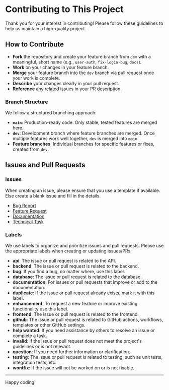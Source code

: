 # Contributing to This Project

Thank you for your interest in contributing! Please follow these guidelines to help us maintain a high-quality project.

## How to Contribute

- **Fork** the repository and create your feature branch from `dev` with a meaningful, short name (e.g., `user-auth`, `fix-login-bug`, `docs`).
- **Work** on your changes in your feature branch.
- **Merge** your feature branch into the `dev` branch via pull request once your work is complete.
- **Describe** your changes clearly in your pull request.
- **Reference** any related issues in your PR description.

### Branch Structure

We follow a structured branching approach:

- **`main`**: Production-ready code. Only stable, tested features are merged here.
- **`dev`**: Development branch where feature branches are merged. Once multiple features work well together, `dev` is merged into `main`.
- **Feature branches**: Individual branches for specific features or fixes, created from `dev`.

## Issues and Pull Requests

### Issues

When creating an issue, please ensure that you use a template if available. Else create a blank issue and fill in the details.

- [Bug Report](https://github.com/freeCodeCamp-2025-Summer-Hackathon/silver-promise/issues/new?template=BUG-REPORT.yml)
- [Feature Request](https://github.com/freeCodeCamp-2025-Summer-Hackathon/silver-promise/issues/new?template=FEATURE-REQUEST.yml)
- [Documentation](https://github.com/freeCodeCamp-2025-Summer-Hackathon/silver-promise/issues/new?template=DOCUMENTATION.yml)
- [Technical Task](https://github.com/freeCodeCamp-2025-Summer-Hackathon/silver-promise/issues/new?template=TECHNICAL-TASK.yml)

### Labels

We use labels to organize and prioritize issues and pull requests. Please use the appropriate labels when creating or updating issues/PRs:

- **api**: The issue or pull request is related to the API.
- **backend**: The issue or pull request is related to the backend.
- **bug**: If you find a bug, no matter where, use this label.
- **database**: The issue or pull request is related to the database.
- **documentation**: For issues or pull requests that improve or add to the documentation.
- **duplicate**: If the issue or pull request already exists, mark it with this label.
- **enhancement**: To request a new feature or improve existing functionality use this label.
- **frontend**: The issue or pull request is related to the frontend.
- **github**: The issue or pull request is related to GitHub actions, workflows, templates or other GitHub settings.
- **help wanted**: If you need assistance by others to resolve an issue or complete a task.
- **invalid**: If the issue or pull request does not meet the project's guidelines or is not relevant.
- **question**: If you need further information or clarification.
- **testing**: The issue or pull request is related to testing, such as unit tests, integration tests, etc.
- **wontfix**: If the issue will not be worked on or is not fixable.


---
Happy coding!